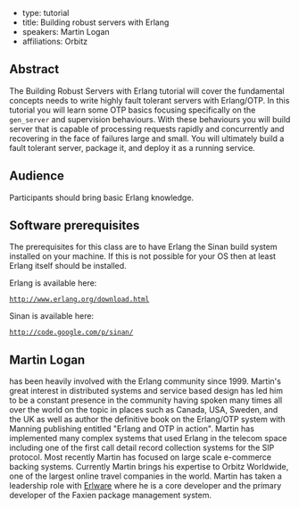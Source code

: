 - type: tutorial
- title: Building robust servers with Erlang
- speakers: Martin Logan
- affiliations: Orbitz


## Abstract
The Building Robust Servers with Erlang tutorial will cover the
fundamental concepts needs to write highly fault tolerant servers with
Erlang/OTP. In this tutorial you will learn some OTP basics focusing
specifically on the `gen_server` and supervision behaviours. With these
behaviours you will build server that is capable of processing
requests rapidly and concurrently and recovering in the face of
failures large and small. You will ultimately build a fault tolerant
server, package it, and deploy it as a running service.

## Audience
Participants should bring basic Erlang knowledge.

## Software prerequisites
The prerequisites for this class are to have Erlang the Sinan build
system installed on your machine. If this is not possible for your OS
then at least Erlang itself should be installed.

Erlang is available here:

[`http://www.erlang.org/download.html`](http://www.erlang.org/download.html)

Sinan is available here:

[`http://code.google.com/p/sinan/`](http://code.google.com/p/sinan/)

## Martin Logan
has been heavily involved with the Erlang community since 1999.
Martin's great interest in distributed systems
and service based design has led him to be a constant presence in the
community having spoken many times all over the world on the topic in
places such as Canada, USA, Sweden, and the UK as well as author the
definitive book on the Erlang/OTP system with Manning publishing
entitled "Erlang and OTP in action". Martin has implemented many
complex systems that used Erlang in the telecom space including one of
the first call detail record collection systems for the SIP protocol.
Most recently Martin has focused on large scale e-commerce backing
systems. Currently Martin brings his expertise to Orbitz Worldwide,
one of the largest online travel companies in the world. Martin has
taken a leadership role with [Erlware](http://www.erlware.org/) where he is a core
developer and the primary developer of the Faxien package management
system.
